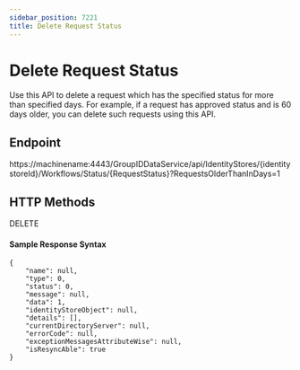 ```yaml
---
sidebar_position: 7221
title: Delete Request Status
---
```


# Delete Request Status

Use this API to delete a request which has the specified status for more than specified days. For example, if a request has approved status and is 60 days older, you can delete such requests using this API.

## Endpoint

https://machinename:4443/GroupIDDataService/api/IdentityStores/{identitystoreId}/Workflows/Status/{RequestStatus}?RequestsOlderThanInDays=1

## HTTP Methods

DELETE

#### Sample Response Syntax

```
{  
    "name": null,  
    "type": 0,  
    "status": 0,  
    "message": null,  
    "data": 1,  
    "identityStoreObject": null,  
    "details": [],  
    "currentDirectoryServer": null,  
    "errorCode": null,  
    "exceptionMessagesAttributeWise": null,  
    "isResyncAble": true  
}
```